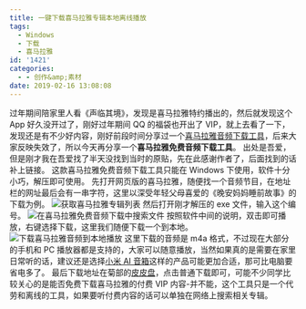 ```yaml
---
title: 一键下载喜马拉雅专辑本地离线播放
tags:
  - Windows
  - 下载
  - 喜马拉雅
id: '1421'
categories:
  - - 创作&amp;素材
date: 2019-02-16 13:08:08
---
```


过年期间陪家里人看《声临其境》，发现是喜马拉雅特约播出的，然后就发现这个 App 好久没开过了，刚好过年期间 QQ 的福袋也开出了 VIP，就上去看了一下，发现还是有不少好内容，刚好前段时间分享过一个[喜马拉雅音频下载工具](https://www.jubuzz.com/share/1127.html)，后来大家反映失效了，所以今天再分享一个**喜马拉雅免费音频下载工具**。 出处是吾爱，但是刚才我在吾爱找了半天没找到当时的原贴，先在此感谢作者了，后面找到的话补上链接。 这款喜马拉雅免费音频下载工具只能在 Windows 下使用，软件十分小巧，解压即可使用。 先打开网页版的喜马拉雅，随便找一个音频节目，在地址栏的网址最后会有一串字符，这里以深受年轻父母喜爱的《晚安妈妈睡前故事》的下载为例。 ![获取喜马拉雅专辑列表](https://i.loli.net/2019/02/16/5c67924be6597.png) 然后打开刚才解压的 exe 文件，输入这个编号。 ![在喜马拉雅免费音频下载中搜索文件](https://i.loli.net/2019/02/16/5c67964820b3b.png) 按照软件中间的说明，双击即可播放，右键选择下载，这里我们随便下载一个到本地。 ![下载喜马拉雅音频到本地播放](https://i.loli.net/2019/02/16/5c679685f4067.png) 这里下载的音频是 m4a 格式，不过现在大部分的手机和 PC 播放器都是支持的，大家可以随意播放，当然如果真的是需要在家里日常听的话，建议还是选择[小米 AI 音箱](https://u.jd.com/5zljvQ)这样的产品可能更加合适，那可比电脑要省电多了。 最后下载地址在菊部的[皮皮盘](https://jubuzz.pipipan.com/fs/18034009-336804684)，点击普通下载即可，可能不少同学比较关心的是能否免费下载喜马拉雅的付费 VIP 内容-并不能，这个工具只是一个代劳和离线的工具，如果要听付费内容的话可以单独在网络上搜索相关专辑。